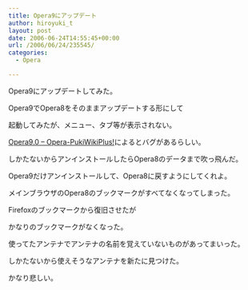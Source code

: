 ```yaml
---
title: Opera9にアップデート
author: hiroyuki_t
layout: post
date: 2006-06-24T14:55:45+00:00
url: /2006/06/24/235545/
categories:
  - Opera

---
```

<div class="section">
  <p>
    Opera9にアップデートしてみた。
  </p>
  
  <p>
    Opera9でOpera8をそのままアップデートする形にして
  </p>
  
  <p>
    起動してみたが、メニュー、タブ等が表示されない。
  </p>
  
  <p>
    <a href="http://www.opera-wiki.com/index.php?Opera9.0#g747e1be" target="_blank">Opera9.0 &#8211; Opera-PukiWikiPlus!</a>によるとバグがあるらしい。
  </p>
  
  <p>
    しかたないからアンインストールしたらOpera8のデータまで吹っ飛んだ。
  </p>
  
  <p>
    Opera9だけアンインストールして、Opera8に戻すようにしてくれよ。
  </p>
  
  <p>
    メインブラウザのOpera8のブックマークがすべてなくなってしまった。
  </p>
  
  <p>
  </p>
  
  <p>
    Firefoxのブックマークから復旧させたが
  </p>
  
  <p>
    かなりのブックマークがなくなった。
  </p>
  
  <p>
    使ってたアンテナでアンテナの名前を覚えていないものがあってまいった。
  </p>
  
  <p>
    しかたないから使えそうなアンテナを新たに見つけた。
  </p>
  
  <p>
    かなり悲しい。
  </p>
</div>